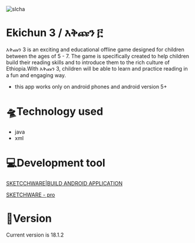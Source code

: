 
![slcha](https://user-images.githubusercontent.com/86925273/228262732-efdc9a42-b466-47b3-9e58-25b64c21a0ed.jpg)


# Ekichun 3 / እቅጩን ፫
እቅጩን 3 is an exciting and educational offline game designed for children between the ages of 5 - 7. The game is specifically created to help children build their reading skills and to introduce them to the rich culture of Ethiopia.With እቅጩን 3, children will be able to learn and practice reading in a fun and engaging way. 


+ this app works only on android phones and android version 5+

# 🛸Technology used 
+ java
+ xml



# 💻Development tool



[SKETCCHWARE|BUILD ANDROID APPLICATION]( https://www.mediafire.com/file/ghk7zgjybgg0zl8/Sketchware_3.9.9.apk/file)

[SKETCHWARE - pro](https://www.mediafire.com/file/fafz2vt7pnykmhr/Sketchware_Pro_6.3.0_fix1.apk/file)

# 📱Version

Current version is 18.1.2
